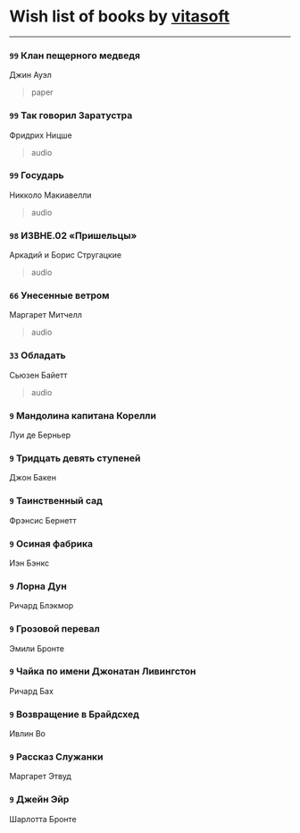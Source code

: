 # Wish list of books by [vitasoft](http://vk.com/id47446642)
---

### `99` Клан пещерного медведя
Джин Ауэл
> paper

### `99` Так говорил Заратустра
Фридрих Ницше
> audio

### `99` Государь
Никколо Макиавелли
> audio

### `98` ИЗВНЕ.02 «Пришельцы»
Аркадий и Борис Стругацкие
> audio

### `66` Унесенные ветром
Маргарет Митчелл
> audio

### `33` Обладать
Сьюзен Байетт
> audio

### `9` Мандолина капитана Корелли
Луи де Берньер

### `9` Тридцать девять ступеней
Джон Бакен

### `9` Таинственный сад
Фрэнсис Бернетт

### `9` Осиная фабрика
Иэн Бэнкс

### `9` Лорна Дун
Ричард Блэкмор

### `9` Грозовой перевал
Эмили Бронте

### `9` Чайка по имени Джонатан Ливингстон
Ричард Бах

### `9` Возвращение в Брайдсхед
Ивлин Во

### `9` Рассказ Служанки
Маргарет Этвуд

### `9` Джейн Эйр
Шарлотта Бронте

